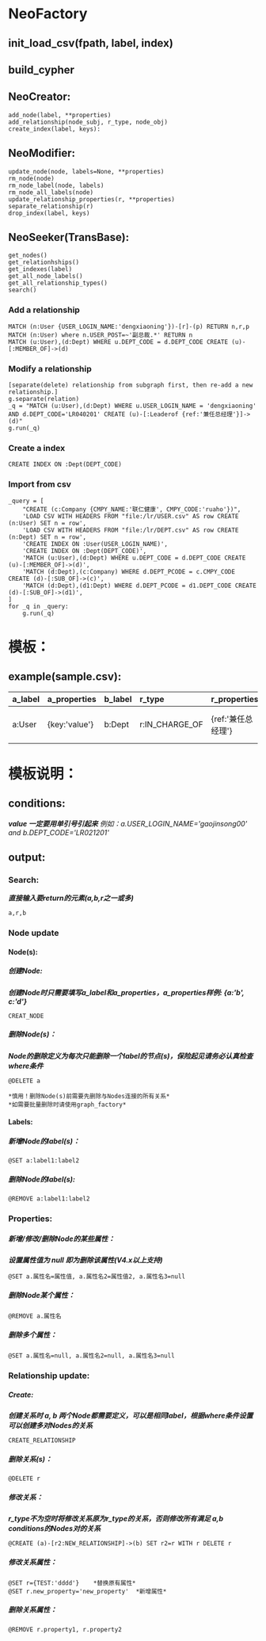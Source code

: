 # NeoFactory

## init_load_csv(fpath, label, index)
## build_cypher
## NeoCreator:
    add_node(label, **properties)
    add_relationship(node_subj, r_type, node_obj)
    create_index(label, keys):

## NeoModifier:
    update_node(node, labels=None, **properties)
    rm_node(node)
    rm_node_label(node, labels)
    rm_node_all_labels(node)
    update_relationship_properties(r, **properties)
    separate_relationship(r)
    drop_index(label, keys)

## NeoSeeker(TransBase):
    get_nodes()
    get_relationhships()
    get_indexes(label)
    get_all_node_labels()
    get_all_relationship_types()
    search()


### Add a relationship
	MATCH (n:User {USER_LOGIN_NAME:'dengxiaoning'})-[r]-(p) RETURN n,r,p
	MATCH (n:User) where n.USER_POST=~'副总裁.*' RETURN n
	MATCH (u:User),(d:Dept) WHERE u.DEPT_CODE = d.DEPT_CODE CREATE (u)-[:MEMBER_OF]->(d)

### Modify a relationship
	[separate(delete) relationship from subgraph first, then re-add a new relationship.]
	g.separate(relation)
	_q = "MATCH (u:User),(d:Dept) WHERE u.USER_LOGIN_NAME = 'dengxiaoning' AND d.DEPT_CODE='LR040201' CREATE (u)-[:Leaderof {ref:'兼任总经理'}]->(d)"
	g.run(_q)

### Create a index
	CREATE INDEX ON :Dept(DEPT_CODE)

### Import from csv
	_query = [
	    "CREATE (c:Company {CMPY_NAME:'联仁健康', CMPY_CODE:'ruaho'})",
	    'LOAD CSV WITH HEADERS FROM "file:/lr/USER.csv" AS row CREATE (n:User) SET n = row',
	    'LOAD CSV WITH HEADERS FROM "file:/lr/DEPT.csv" AS row CREATE (n:Dept) SET n = row',
	    'CREATE INDEX ON :User(USER_LOGIN_NAME)',
	    'CREATE INDEX ON :Dept(DEPT_CODE)',
	    'MATCH (u:User),(d:Dept) WHERE u.DEPT_CODE = d.DEPT_CODE CREATE (u)-[:MEMBER_OF]->(d)',
	    'MATCH (d:Dept),(c:Company) WHERE d.DEPT_PCODE = c.CMPY_CODE CREATE (d)-[:SUB_OF]->(c)',
	    'MATCH (d:Dept),(d1:Dept) WHERE d.DEPT_PCODE = d1.DEPT_CODE CREATE (d)-[:SUB_OF]->(d1)',
	]
	for _q in _query:
	    g.run(_q)

# 模板：
## example(sample.csv):
a_label|a_properties|b_label|r_type|r_properties|conditions|output
-|:-|:-|:-|:-|:-|-:
a:User|{key:'value'}|b:Dept|r:IN_CHARGE_OF|{ref:'兼任总经理'}|a.key=value and b.key=value|output参考模板说明

# 模板说明：
## conditions: 
***value 一定要用单引号引起来***
*例如：a.USER_LOGIN_NAME='gaojinsong00' and b.DEPT_CODE='LR021201'*

## output: 
### Search: 
***直接输入要return的元素(a,b,r之一或多)***
```
a,r,b
```

### Node update
#### Node(s):
##### 创建Node: 
***创建Node时只需要填写a_label和a_properties，a_properties样例: {a:'b', c:'d'}***
```
CREAT_NODE
```

##### 删除Node(s)：
***Node的删除定义为每次只能删除一个label的节点(s)，保险起见请务必认真检查where条件***
```
@DELETE a

*慎用！删除Node(s)前需要先删除与Nodes连接的所有关系*
*如需要批量删除时请使用graph_factory*
```

#### Labels:
##### 新增Node的label(s)：
```
@SET a:label1:label2
```

##### 删除Node的label(s):
```
@REMOVE a:label1:label2
```

### Properties:
##### 新增/修改/删除Node的某些属性：
***设置属性值为 null 即为删除该属性(V4.x以上支持)***
```
@SET a.属性名=属性值, a.属性名2=属性值2, a.属性名3=null
```

##### 删除Node某个属性：
```
@REMOVE a.属性名
```

##### 删除多个属性：
```
@SET a.属性名=null, a.属性名2=null, a.属性名3=null
```

### Relationship update:
##### Create: 
***创建关系时 a, b 两个Node都需要定义，可以是相同label，根据where条件设置可以创建多对Nodes的关系***
```
CREATE_RELATIONSHIP
```

##### 删除关系(s)：
```
@DELETE r
```

##### 修改关系：
***r_type不为空时将修改关系原为r_type的关系，否则修改所有满足 a,b conditions的Nodes对的关系***
```
@CREATE (a)-[r2:NEW_RELATIONSHIP]->(b) SET r2=r WITH r DELETE r
```

##### 修改关系属性：
```
@SET r={TEST:'dddd'}	*替换原有属性*
@SET r.new_property='new_property'	*新增属性*
```

##### 删除关系属性：
```
@REMOVE r.property1, r.property2
```

